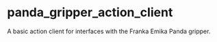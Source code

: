 # panda_gripper_action_client
A basic action client for interfaces with the Franka Emika Panda gripper.
